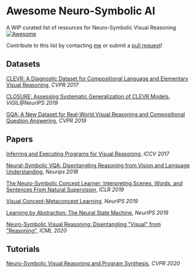 # Awesome Neuro-Symbolic AI
A WIP curated list of resources for Neuro-Symbolic Visual Reasoning [![Awesome](https://awesome.re/badge.svg)](https://awesome.re)

Contribute to this list by contacting [me](https://anisha2102.github.io/) or submit a [pull request](https://github.com/anisha2102/awesome-neuro-symbolic-ai/pulls)!

## Datasets

[CLEVR: A Diagnostic Dataset for Compositional Language and Elementary Visual Reasoning](https://arxiv.org/abs/1612.06890), _CVPR 2017_

[CLOSURE: Assessing Systematic Generalization of CLEVR Models](https://arxiv.org/abs/1912.05783), _ViGIL@NeurIPS 2019_

[GQA: A New Dataset for Real-World Visual Reasoning and Compositional Question Answering](https://arxiv.org/abs/1902.09506), _CVPR 2019_


## Papers

[Inferring and Executing Programs for Visual Reasoning](https://arxiv.org/abs/1705.03633), _ICCV 2017_

[Neural-Symbolic VQA: Disentangling Reasoning from Vision and Language Understanding](https://arxiv.org/abs/1810.02338), _Neurips 2018_

[The Neuro-Symbolic Concept Learner: Interpreting Scenes, Words, and Sentences From Natural Supervision](https://arxiv.org/abs/1904.12584), _ICLR 2019_

[Visual Concept-Metaconcept Learning](https://arxiv.org/abs/2002.01464), _NeurIPS 2019_

[Learning by Abstraction: The Neural State Machine](https://arxiv.org/abs/1907.03950), _NeurIPS 2019_

[Neuro-Symbolic Visual Reasoning: Disentangling "Visual" from "Reasoning"](https://arxiv.org/abs/2006.11524), _ICML 2020_


## Tutorials

[Neuro-Symbolic Visual Reasoning and Program Synthesis](http://nscv.csail.mit.edu/), _CVPR 2020_
